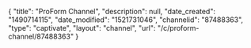{
    "title": "ProForm Channel",
    "description": null,
    "date_created": "1490714115",
    "date_modified": "1521731046",
    "channelid": "87488363",
    "type": "captivate",
    "layout": "channel",
    "url": "\/c\/proform-channel\/87488363"
}